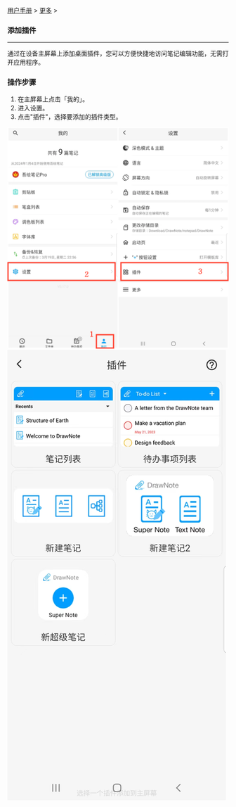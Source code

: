 [用户手册](/dragonnest/drawnote/manual/zh) > [更多](/dragonnest/drawnote/manual/zh/more) >

### 添加插件
---
通过在设备主屏幕上添加桌面插件，您可以方便快捷地访问笔记编辑功能，无需打开应用程序。

### 操作步骤
1. 在主屏幕上点击「我的」。
2. 进入设置。
3. 点击"插件"，选择要添加的插件类型。

![](imgs/add_widgets1.png)
![](imgs/add_widgets2.png)


